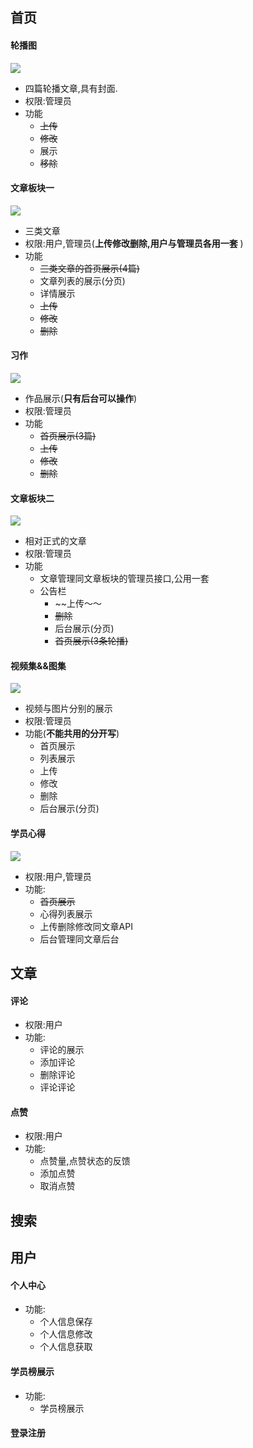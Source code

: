 ## 首页

####  轮播图

![](pic/001.png)

- 四篇轮播文章,具有封面.
- 权限:管理员
- 功能
  - ~~上传~~
  - ~~修改~~
  - 展示
  - ~~移除~~

#### 文章板块一

![](pic/002.png)

- 三类文章
- 权限:用户,管理员(**上传修改删除,用户与管理员各用一套** )
- 功能
  - ~~三类文章的首页展示(4篇)~~
  - 文章列表的展示(分页)
  - 详情展示
  - ~~上传~~
  - ~~修改~~
  - ~~删除~~

#### 习作

![](pic/003.png)

- 作品展示(**只有后台可以操作**)
- 权限:管理员
- 功能
  - ~~首页展示(3篇)~~
  - ~~上传~~
  - ~~修改~~
  - ~~删除~~

#### 文章板块二

![](pic/004.png)

- 相对正式的文章
- 权限:管理员
- 功能
  - 文章管理同文章板块的管理员接口,公用一套
  - 公告栏
    - ~~上传～～
    - ~~删除~~
    - 后台展示(分页)
    - ~~首页展示(3条轮播)~~

#### 视频集&&图集

![](pic/005.png)

- 视频与图片分别的展示
- 权限:管理员
- 功能(**不能共用的分开写**)
  - 首页展示
  - 列表展示
  - 上传
  - 修改
  - 删除
  - 后台展示(分页)

#### 学员心得

![](pic/006.png)

- 权限:用户,管理员
- 功能:
  - ~~首页展示~~
  - 心得列表展示
  - 上传删除修改同文章API
  - 后台管理同文章后台

## 文章

#### 评论

- 权限:用户
- 功能:
  - 评论的展示
  - 添加评论
  - 删除评论
  - 评论评论

#### 点赞

- 权限:用户
- 功能:
  - 点赞量,点赞状态的反馈
  - 添加点赞
  - 取消点赞

## 搜索

## 用户

#### 个人中心

- 功能:
  - 个人信息保存
  - 个人信息修改
  - 个人信息获取

#### 学员榜展示

- 功能:
  - 学员榜展示

#### 登录注册

